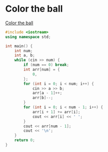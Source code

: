 # Color the ball

[Color the ball](http://acm.hdu.edu.cn/showproblem.php?pid=1556)

````cpp
#include <iostream>
using namespace std;

int main() {
    int num;
    int a, b;
    while (cin >> num) {
        if (num == 0) break;
        int arr[num] = {
            0,
        };
        for (int i = 0; i < num; i++) {
            cin >> a >> b;
            arr[a - 1]++;
            arr[b]--;
        }
        for (int i = 0; i < num - 1; i++) {
            arr[i + 1] += arr[i];
            cout << arr[i] << ' ';
        }
        cout << arr[num - 1];
        cout << '\n';
    }
    return 0;
}
````
